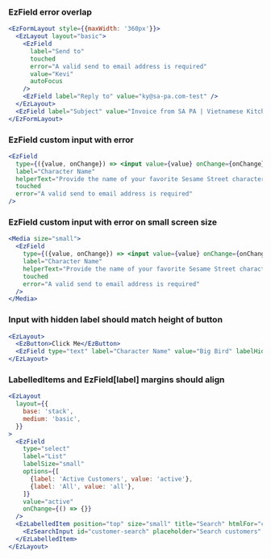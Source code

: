 ### EzField error overlap

```jsx
<EzFormLayout style={{maxWidth: '360px'}}>
  <EzLayout layout="basic">
    <EzField
      label="Send to"
      touched
      error="A valid send to email address is required"
      value="Kevi"
      autoFocus
    />
    <EzField label="Reply to" value="ky@sa-pa.com-test" />
  </EzLayout>
  <EzField label="Subject" value="Invoice from SA PA | Vietnamese Kitchen" />
</EzFormLayout>
```

### EzField custom input with error

```jsx
<EzField
  type={({value, onChange}) => <input value={value} onChange={onChange} />}
  label="Character Name"
  helperText="Provide the name of your favorite Sesame Street character."
  touched
  error="A valid send to email address is required"
/>
```

### EzField custom input with error on small screen size

```jsx
<Media size="small">
  <EzField
    type={({value, onChange}) => <input value={value} onChange={onChange} />}
    label="Character Name"
    helperText="Provide the name of your favorite Sesame Street character."
    touched
    error="A valid send to email address is required"
  />
</Media>
```

### Input with hidden label should match height of button

```jsx
<EzLayout>
  <EzButton>Click Me</EzButton>
  <EzField type="text" label="Character Name" value="Big Bird" labelHidden />
</EzLayout>
```

### LabelledItems and EzField[label] margins should align

```jsx
<EzLayout
  layout={{
    base: 'stack',
    medium: 'basic',
  }}
>
  <EzField
    type="select"
    label="List"
    labelSize="small"
    options={[
      {label: 'Active Customers', value: 'active'},
      {label: 'All', value: 'all'},
    ]}
    value="active"
    onChange={() => {}}
  />
  <EzLabelledItem position="top" size="small" title="Search" htmlFor="customer-search">
    <EzSearchInput id="customer-search" placeholder="Search customers" />
  </EzLabelledItem>
</EzLayout>
```
